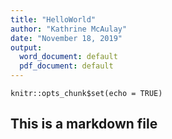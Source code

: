 ```yaml
---
title: "HelloWorld"
author: "Kathrine McAulay"
date: "November 18, 2019"
output:
  word_document: default
  pdf_document: default
---
```


```{r setup, include=FALSE}
knitr::opts_chunk$set(echo = TRUE)
```

## This is a markdown file
